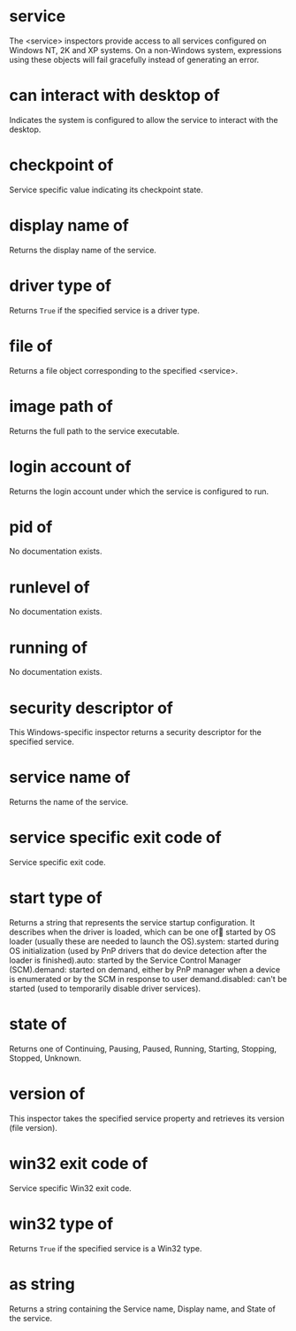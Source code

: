# service

The &lt;service&gt; inspectors provide access to all services configured on Windows NT, 2K and XP systems. On a non-Windows system, expressions using these objects will fail gracefully instead of generating an error.

# can interact with desktop of <service>

Indicates the system is configured to allow the service to interact with the desktop.

# checkpoint of <service>

Service specific value indicating its checkpoint state.

# display name of <service>

Returns the display name of the service.

# driver type of <service>

Returns `True` if the specified service is a driver type.

# file of <service>

Returns a file object corresponding to the specified &lt;service&gt;.

# image path of <service>

Returns the full path to the service executable.

# login account of <service>

Returns the login account under which the service is configured to run.

# pid of <service>

No documentation exists.

# runlevel of <service>

No documentation exists.

# running of <service>

No documentation exists.

# security descriptor of <service>

This Windows-specific inspector returns a security descriptor for the specified service.

# service name of <service>

Returns the name of the service.

# service specific exit code of <service>

Service specific exit code.

# start type of <service>

Returns a string that represents the service startup configuration. It describes when the driver is loaded, which can be one of:boot: started by OS loader (usually these are needed to launch the OS).system: started during OS initialization (used by PnP drivers that do device detection after the loader is finished).auto: started by the Service Control Manager (SCM).demand: started on demand, either by PnP manager when a device is enumerated or by the SCM in response to user demand.disabled: can&#39;t be started (used to temporarily disable driver services).

# state of <service>

Returns one of Continuing, Pausing, Paused, Running, Starting, Stopping, Stopped, Unknown.

# version of <service>

This inspector takes the specified service property and retrieves its version (file version).

# win32 exit code of <service>

Service specific Win32 exit code.

# win32 type of <service>

Returns `True` if the specified service is a Win32 type.

# <service> as string

Returns a string containing the Service name, Display name, and State of the service.
